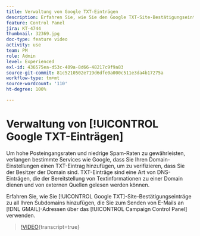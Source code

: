 ```yaml
---
title: Verwaltung von Google TXT-Einträgen
description: Erfahren Sie, wie Sie den Google TXT-Site-Bestätigungseintrag zu Subdomains hinzufügen, die zum Senden von E-Mails an GMAIL-Adressen über das Campaign Control Panel verwendet werden.
feature: Control Panel
jira: KT-4744
thumbnail: 32369.jpg
doc-type: feature video
activity: use
team: PM
role: Admin
level: Experienced
exl-id: 436575ea-d53c-409a-8d66-48217c9f9a83
source-git-commit: 81c5210502e719d6dfe0a000c511e3da4b17275a
workflow-type: tm+mt
source-wordcount: '110'
ht-degree: 100%

---
```


# Verwaltung von [!UICONTROL Google TXT-Einträgen]

Um hohe Posteingangsraten und niedrige Spam-Raten zu gewährleisten, verlangen bestimmte Services wie Google, dass Sie Ihren Domain-Einstellungen einen TXT-Eintrag hinzufügen, um zu verifizieren, dass Sie der Besitzer der Domain sind. TXT-Einträge sind eine Art von DNS-Einträgen, die der Bereitstellung von Textinformationen zu einer Domain dienen und von externen Quellen gelesen werden können.

Erfahren Sie, wie Sie [!UICONTROL Google TXT]-Site-Bestätigungseinträge zu all Ihren Subdomains hinzufügen, die Sie zum Senden von E-Mails an [!DNL GMAIL]-Adressen über das [!UICONTROL Campaign Control Panel] verwenden.

>[!VIDEO](https://video.tv.adobe.com/v/32369?learn=on){transcript=true}
